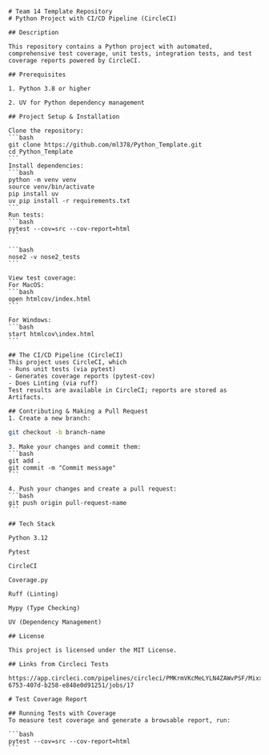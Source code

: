     # Team 14 Template Repository
    # Python Project with CI/CD Pipeline (CircleCI)

    ## Description

    This repository contains a Python project with automated, comprehensive test coverage, unit tests, integration tests, and test coverage reports powered by CircleCI.

    ## Prerequisites

    1. Python 3.8 or higher

    2. UV for Python dependency management

    ## Project Setup & Installation 

    Clone the repository:
    ```bash
    git clone https://github.com/ml378/Python_Template.git
    cd Python_Template
    ```
    Install dependencies:
    ```bash
    python -m venv venv
    source venv/bin/activate
    pip install uv
    uv pip install -r requirements.txt
    ```
    Run tests:
    ```bash
    pytest --cov=src --cov-report=html
    ```

    ```bash
    nose2 -v nose2_tests
    ```

    View test coverage:
    For MacOS:
    ```bash 
    open htmlcov/index.html  
    ```

    For Windows:
    ```bash 
    start htmlcov\index.html
    ```

    ## The CI/CD Pipeline (CircleCI)
    This project uses CircleCI, which 
    - Runs unit tests (via pytest)
    - Generates coverage reports (pytest-cov)
    - Does Linting (via ruff)
    Test results are available in CircleCI; reports are stored as Artifacts. 

    ## Contributing & Making a Pull Request
    1. Create a new branch:
   ```bash
   git checkout -b branch-name
   ```

    3. Make your changes and commit them:
    ```bash
    git add .
    git commit -m "Commit message"
    ```

    4. Push your changes and create a pull request:
    ```bash
    git push origin pull-request-name
    ```

    ## Tech Stack

    Python 3.12

    Pytest

    CircleCI

    Coverage.py

    Ruff (Linting)

    Mypy (Type Checking)

    UV (Dependency Management)

    ## License

    This project is licensed under the MIT License.

    ## Links from Circleci Tests

    https://app.circleci.com/pipelines/circleci/PMKrmVKcMeLYLN4ZAWvPSF/MixxMSzUixT5Ap1GdSpFR8/17/workflows/50d909cf-6753-407d-b258-e848e0d91251/jobs/17

    # Test Coverage Report

    ## Running Tests with Coverage
    To measure test coverage and generate a browsable report, run:

    ```bash
    pytest --cov=src --cov-report=html
    ```

